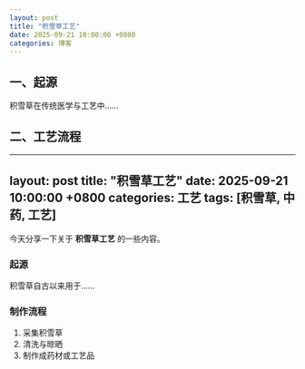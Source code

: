 ```yaml
---
layout: post
title: "积雪草工艺"
date: 2025-09-21 10:00:00 +0800
categories: 博客
---
```


## 一、起源
积雪草在传统医学与工艺中……

## 二、工艺流程
---
layout: post
title: "积雪草工艺"
date: 2025-09-21 10:00:00 +0800
categories: 工艺
tags: [积雪草, 中药, 工艺]
---

今天分享一下关于 **积雪草工艺** 的一些内容。

### 起源
积雪草自古以来用于……

### 制作流程
1. 采集积雪草
2. 清洗与晾晒
3. 制作成药材或工艺品
